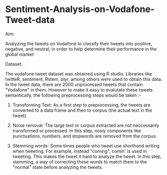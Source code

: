 # Sentiment-Analysis-on-Vodafone-Tweet-data

Aim:

Analyzing the tweets on Vodafone to classify their tweets into positive, negative, and neutral, in order to help determine their performance in the global market 

Dataset:

The vodafone tweet dataset was obtained using R studio. Libraries like twitteR, sentiment, Rstem, plyr, among others were used to obtain this data. In the tweet data, there are 2000 unprocessed tweets that contain "Vodafone" in them. However to make it easy to evalutate these tweets semantically, the following  preprocessing steps would be taken :-

1. Transforming Text:
  As a first step to preprocessing, the tweets are converted to a data frame and then to corpus (the actual text in the tweet). 


2. Noise removal:
  The large text or corpus extracted are not neccessarily transformed or processed. In this step, nosiy components  like          punctuations, numbers, and stopwords are removed from the corpus. 


3. Stemming words:
  Some times people who tweet use shorthand writing when tweeting. For example, instead "coming", comin' is used in tweeting.     This makes the tweet it hard to analyze the tweet. In this step, stemming, a way of correcting these words to match them to     the "normal" state before analyzing the tweets.   
